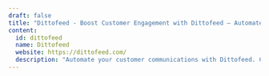 ```yaml
---
draft: false
title: "Dittofeed - Boost Customer Engagement with Dittofeed – Automate and Personalize Communications"
content:
  id: dittofeed
  name: Dittofeed
  website: https://dittofeed.com/
  description: "Automate your customer communications with Dittofeed. Create personalized marketing journeys, segment users, and optimize your growth team’s workflow."
---
```

